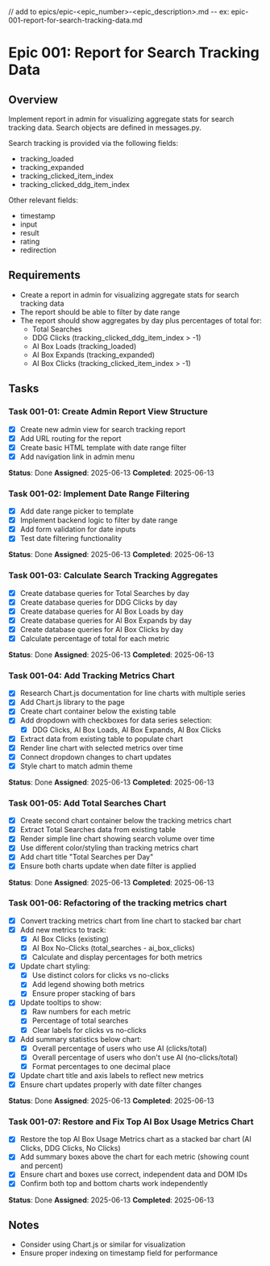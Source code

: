 // add to epics/epic-<epic_number>-<epic_description>.md -- ex: epic-001-report-for-search-tracking-data.md
# Epic 001: Report for Search Tracking Data

## Overview
Implement report in admin for visualizing aggregate stats for search tracking data.
Search objects are defined in messages.py.

Search tracking is provided via the following fields:
- tracking_loaded
- tracking_expanded
- tracking_clicked_item_index
- tracking_clicked_ddg_item_index

Other relevant fields:
- timestamp
- input
- result
- rating
- redirection

## Requirements
- Create a report in admin for visualizing aggregate stats for search tracking data
- The report should be able to filter by date range
- The report should show aggregates by day plus percentages of total for:
  - Total Searches
  - DDG Clicks (tracking_clicked_ddg_item_index > -1)
  - AI Box Loads (tracking_loaded)
  - AI Box Expands (tracking_expanded)
  - AI Box Clicks (tracking_clicked_item_index > -1)

## Tasks

### Task 001-01: Create Admin Report View Structure
- [x] Create new admin view for search tracking report
- [x] Add URL routing for the report
- [x] Create basic HTML template with date range filter
- [x] Add navigation link in admin menu

**Status**: Done
**Assigned**: 2025-06-13
**Completed**: 2025-06-13

### Task 001-02: Implement Date Range Filtering
- [x] Add date range picker to template
- [x] Implement backend logic to filter by date range
- [x] Add form validation for date inputs
- [x] Test date filtering functionality

**Status**: Done
**Assigned**: 2025-06-13
**Completed**: 2025-06-13

### Task 001-03: Calculate Search Tracking Aggregates
- [x] Create database queries for Total Searches by day
- [x] Create database queries for DDG Clicks by day
- [x] Create database queries for AI Box Loads by day
- [x] Create database queries for AI Box Expands by day
- [x] Create database queries for AI Box Clicks by day
- [x] Calculate percentage of total for each metric

**Status**: Done
**Assigned**: 2025-06-13
**Completed**: 2025-06-13

### Task 001-04: Add Tracking Metrics Chart
- [x] Research Chart.js documentation for line charts with multiple series
- [x] Add Chart.js library to the page
- [x] Create chart container below the existing table
- [x] Add dropdown with checkboxes for data series selection:
  - [x] DDG Clicks, AI Box Loads, AI Box Expands, AI Box Clicks
- [x] Extract data from existing table to populate chart
- [x] Render line chart with selected metrics over time
- [x] Connect dropdown changes to chart updates
- [x] Style chart to match admin theme

**Status**: Done
**Assigned**: 2025-06-13
**Completed**: 2025-06-13

### Task 001-05: Add Total Searches Chart
- [x] Create second chart container below the tracking metrics chart
- [x] Extract Total Searches data from existing table
- [x] Render simple line chart showing search volume over time
- [x] Use different color/styling than tracking metrics chart
- [x] Add chart title "Total Searches per Day"
- [x] Ensure both charts update when date filter is applied

**Status**: Done
**Assigned**: 2025-06-13
**Completed**: 2025-06-13

### Task 001-06: Refactoring of the tracking metrics chart
- [x] Convert tracking metrics chart from line chart to stacked bar chart
- [x] Add new metrics to track:
  - [x] AI Box Clicks (existing)
  - [x] AI Box No-Clicks (total_searches - ai_box_clicks)
  - [x] Calculate and display percentages for both metrics
- [x] Update chart styling:
  - [x] Use distinct colors for clicks vs no-clicks
  - [x] Add legend showing both metrics
  - [x] Ensure proper stacking of bars
- [x] Update tooltips to show:
  - [x] Raw numbers for each metric
  - [x] Percentage of total searches
  - [x] Clear labels for clicks vs no-clicks
- [x] Add summary statistics below chart:
  - [x] Overall percentage of users who use AI (clicks/total)
  - [x] Overall percentage of users who don't use AI (no-clicks/total)
  - [x] Format percentages to one decimal place
- [x] Update chart title and axis labels to reflect new metrics
- [x] Ensure chart updates properly with date filter changes

**Status**: Done
**Assigned**: 2025-06-13
**Completed**: 2025-06-13

### Task 001-07: Restore and Fix Top AI Box Usage Metrics Chart
- [x] Restore the top AI Box Usage Metrics chart as a stacked bar chart (AI Clicks, DDG Clicks, No Clicks)
- [x] Add summary boxes above the chart for each metric (showing count and percent)
- [x] Ensure chart and boxes use correct, independent data and DOM IDs
- [x] Confirm both top and bottom charts work independently

**Status**: Done
**Assigned**: 2025-06-13
**Completed**: 2025-06-13

## Notes
- Consider using Chart.js or similar for visualization
- Ensure proper indexing on timestamp field for performance
